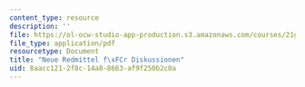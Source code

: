 ```yaml
---
content_type: resource
description: ''
file: https://ol-ocw-studio-app-production.s3.amazonaws.com/courses/21g-410-advanced-german-professional-communication-spring-2017/8aacc1212f8c14a88663af9f250b2c0a_21G_410s17_W07_M16.pdf
file_type: application/pdf
resourcetype: Document
title: "Neue Redmittel f\xFCr Diskussionen"
uid: 8aacc121-2f8c-14a8-8663-af9f250b2c0a
---
```

